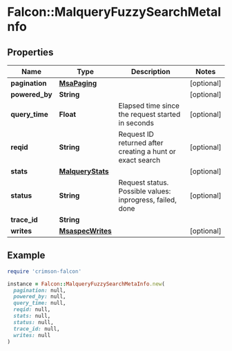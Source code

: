 # Falcon::MalqueryFuzzySearchMetaInfo

## Properties

| Name | Type | Description | Notes |
| ---- | ---- | ----------- | ----- |
| **pagination** | [**MsaPaging**](MsaPaging.md) |  | [optional] |
| **powered_by** | **String** |  | [optional] |
| **query_time** | **Float** | Elapsed time since the request started in seconds | [optional] |
| **reqid** | **String** | Request ID returned after creating a hunt or exact search | [optional] |
| **stats** | [**MalqueryStats**](MalqueryStats.md) |  | [optional] |
| **status** | **String** | Request status. Possible values: inprogress, failed, done | [optional] |
| **trace_id** | **String** |  |  |
| **writes** | [**MsaspecWrites**](MsaspecWrites.md) |  | [optional] |

## Example

```ruby
require 'crimson-falcon'

instance = Falcon::MalqueryFuzzySearchMetaInfo.new(
  pagination: null,
  powered_by: null,
  query_time: null,
  reqid: null,
  stats: null,
  status: null,
  trace_id: null,
  writes: null
)
```

